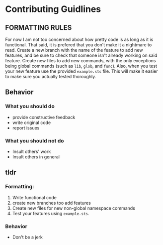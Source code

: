 # Contributing Guidlines

## FORMATTING RULES

For now I am not too concerned about how pretty code is as long as it is functional. That said, it is prefered that you don't make it a nightmare to read. Create a new branch with the name of the feature to add new features, and be sure to check that someone isn't already working on said feature. Create new files to add new commands, with the only exceptions being global commands (such as `lib`, `glob`, and `func`). Also, when you test your new feature use the provided `example.sts` file. This will make it easier to make sure you actually tested thoroughly. 
 
## Behavior

### What you should do

* provide constructive feedback
* write original code
* report issues

### What you should not do

* Insult others' work
* Insult others in general

## tldr

### Formatting:

1. Write functional code
2. create new branches too add features
3. Create new files for new non-global namespace commands
4. Test your features using `example.sts`.

### Behavior

* Don't be a jerk